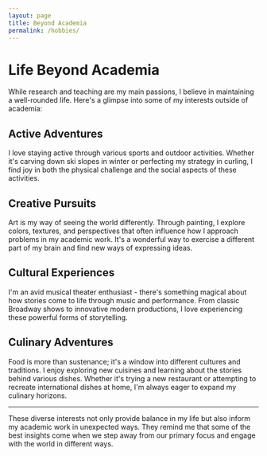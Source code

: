 ```yaml
---
layout: page
title: Beyond Academia
permalink: /hobbies/
---
```


# Life Beyond Academia

While research and teaching are my main passions, I believe in maintaining a well-rounded life. Here's a glimpse into some of my interests outside of academia:

## Active Adventures
I love staying active through various sports and outdoor activities. Whether it's carving down ski slopes in winter or perfecting my strategy in curling, I find joy in both the physical challenge and the social aspects of these activities.

## Creative Pursuits
Art is my way of seeing the world differently. Through painting, I explore colors, textures, and perspectives that often influence how I approach problems in my academic work. It's a wonderful way to exercise a different part of my brain and find new ways of expressing ideas.

## Cultural Experiences
I'm an avid musical theater enthusiast - there's something magical about how stories come to life through music and performance. From classic Broadway shows to innovative modern productions, I love experiencing these powerful forms of storytelling.

## Culinary Adventures
Food is more than sustenance; it's a window into different cultures and traditions. I enjoy exploring new cuisines and learning about the stories behind various dishes. Whether it's trying a new restaurant or attempting to recreate international dishes at home, I'm always eager to expand my culinary horizons.

---

These diverse interests not only provide balance in my life but also inform my academic work in unexpected ways. They remind me that some of the best insights come when we step away from our primary focus and engage with the world in different ways.
